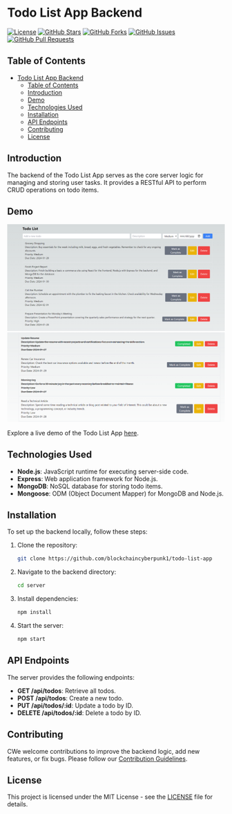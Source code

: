 # Todo List App Backend

[![License](https://img.shields.io/badge/License-MIT-blue.svg)](LICENSE)
[![GitHub Stars](https://img.shields.io/github/stars/blockchaincyberpunk1/todo-list-app)](https://github.com/blockchaincyberpunk1/todo-list-app/stargazers)
[![GitHub Forks](https://img.shields.io/github/forks/blockchaincyberpunk1/todo-list-app)](https://github.com/blockchaincyberpunk1/todo-list-app/network/members)
[![GitHub Issues](https://img.shields.io/github/issues/blockchaincyberpunk1/todo-list-app)](https://github.com/blockchaincyberpunk1/todo-list-app/issues)
[![GitHub Pull Requests](https://img.shields.io/github/issues-pr/blockchaincyberpunk1/todo-list-app)](https://github.com/blockchaincyberpunk1/todo-list-app/pulls)

## Table of Contents

- [Todo List App Backend](#todo-list-app-backend)
  - [Table of Contents](#table-of-contents)
  - [Introduction](#introduction)
  - [Demo](#demo)
  - [Technologies Used](#technologies-used)
  - [Installation](#installation)
  - [API Endpoints](#api-endpoints)
  - [Contributing](#contributing)
  - [License](#license)

## Introduction

The backend of the Todo List App serves as the core server logic for managing and storing user tasks. It provides a RESTful API to perform CRUD operations on todo items.


## Demo

![Todo List App Screenshot 1](images/screenshot1.png)
![Todo List App Screenshot 2](images/screenshot2.png)

Explore a live demo of the Todo List App [here](https://immense-castle-11296-affffce4cc46.herokuapp.com/).


## Technologies Used

- **Node.js**: JavaScript runtime for executing server-side code.
- **Express**: Web application framework for Node.js.
- **MongoDB**: NoSQL database for storing todo items.
- **Mongoose**: ODM (Object Document Mapper) for MongoDB and Node.js.

## Installation

To set up the backend locally, follow these steps:


1. Clone the repository:

   ```bash
   git clone https://github.com/blockchaincyberpunk1/todo-list-app

2. Navigate to the backend directory:

   ```bash
   cd server
   ```

3. Install dependencies:

   ```bash
   npm install
   ```

4. Start the server:

   ```bash
   npm start
   ```

## API Endpoints

The server provides the following endpoints:

- **GET /api/todos**: Retrieve all todos.
- **POST /api/todos**: Create a new todo.
- **PUT /api/todos/:id**: Update a todo by ID.
- **DELETE /api/todos/:id**: Delete a todo by ID.

## Contributing

CWe welcome contributions to improve the backend logic, add new features, or fix bugs. Please follow our  [Contribution Guidelines](CONTRIBUTING.md).

## License

This project is licensed under the MIT License - see the [LICENSE](LICENSE) file for details.

